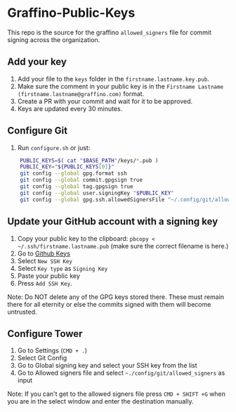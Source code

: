 # Graffino-Public-Keys

This repo is the source for the graffino `allowed_signers` file for commit signing across the organization.

## Add your key

1. Add your file to the `keys` folder in the `firstname.lastname.key.pub`.
2. Make sure the comment in your public key is in the `Firstname Lastname (firstname.lastname@graffino.com)` format.
3. Create a PR with your commit and wait for it to be approved.
4. Keys are updated every 30 minutes.

## Configure Git

1. Run `configure.sh` or just:

```bash
    PUBLIC_KEYS=$( cat "$BASE_PATH"/keys/*.pub )
    PUBLIC_KEY="${PUBLIC_KEYS[0]}"
    git config --global gpg.format ssh
    git config --global commit.gpgsign true
    git config --global tag.gpgsign true
    git config --global user.signingKey "$PUBLIC_KEY"
    git config --global gpg.ssh.allowedSignersFile "~/.config/git/allowed_signers"
```

## Update your GitHub account with a signing key

1. Copy your public key to the clipboard: `pbcopy < ~/.ssh/firstname.lastname.pub` (make sure the correct filename is here.)
2. Go to [Github Keys](https://github.com/settings/keys)
3. Select `New SSH Key`
4. Select `Key type` as `Signing Key`
5. Paste your public key
6. Press `Add SSH Key`.

Note: Do NOT delete any of the GPG keys stored there. These must remain there for all eternity or else the commits signed with them will become untrusted.

## Configure Tower

1. Go to Settings (`CMD + .`)
2. Select Git Config
3. Go to Global signing key and select your SSH key from the list
4. Go to Allowed signers file and select `~./config/git/allowed_signers` as input

Note: If you can't get to the allowed signers file press `CMD + SHIFT +G` when you are in the select window and enter the destination manually.
